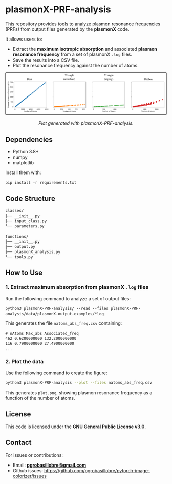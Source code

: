 # plasmonX-PRF-analysis

This repository provides tools to analyze plasmon resonance frequencies (PRFs) from output files generated by the **plasmonX** code.

It allows users to:
- Extract the **maximum isotropic absorption** and associated **plasmon resonance frequency** from a set of plasmonX `.log` files.
- Save the results into a CSV file.
- Plot the resonance frequency against the number of atoms.

<p align="center">
  <img src="_static/graphene_shapes.png" width="800">
</p>
<p align="center">
  <em>Plot generated with plasmonX-PRF-analysis.</em>
</p>


## Dependencies

- Python 3.8+
- numpy
- matplotlib

Install them with:

```
pip install -r requirements.txt
```


## Code Structure 

```
classes/
├── __init__.py
├── input_class.py
└── parameters.py

functions/
├── __init__.py
├── output.py
├── plasmonX_analysis.py
└── tools.py
```



## How to Use

### 1. Extract maximum absorption from plasmonX `.log` files

Run the following command to analyze a set of output files:

```
python3 plasmonX-PRF-analysis/ --read --files plasmonX-PRF-analysis/data/plasmonX-output-examples/*log
```

This generates the file `natoms_abs_freq.csv` containing:

```
# nAtoms Max_abs Associated_freq
462 0.6200000000 132.2000000000
116 0.7900000000 27.4900000000
...
```

### 2. Plot the data

Use the following command to create the figure:

```bash
python3 plasmonX-PRF-analysis --plot --files natoms_abs_freq.csv
```

This generates `plot.png`, showing plasmon resonance frequency as a function of the number of atoms.


## License

This code is licensed under the **GNU General Public License v3.0**.

## Contact

For issues or contributions:

- Email: **pgrobasillobre@gmail.com**
- Github issues: https://github.com/pgrobasillobre/pytorch-image-colorizer/issues

